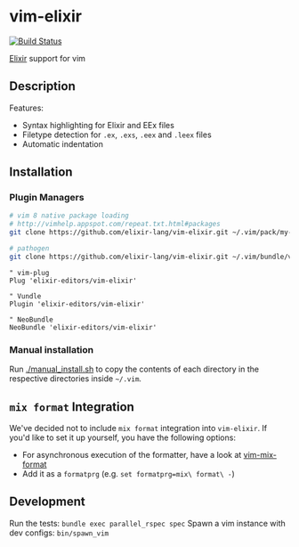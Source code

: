 # vim-elixir

[![Build Status](https://travis-ci.org/elixir-editors/vim-elixir.svg?branch=master)](https://travis-ci.org/elixir-editors/vim-elixir)

[Elixir](http://elixir-lang.org) support for vim

## Description

Features:

* Syntax highlighting for Elixir and EEx files
* Filetype detection for `.ex`, `.exs`, `.eex` and `.leex` files
* Automatic indentation

## Installation

### Plugin Managers

```bash
# vim 8 native package loading
# http://vimhelp.appspot.com/repeat.txt.html#packages
git clone https://github.com/elixir-lang/vim-elixir.git ~/.vim/pack/my-packages/start
```

```bash
# pathogen
git clone https://github.com/elixir-lang/vim-elixir.git ~/.vim/bundle/vim-elixir
```

```viml
" vim-plug
Plug 'elixir-editors/vim-elixir'

" Vundle
Plugin 'elixir-editors/vim-elixir'

" NeoBundle
NeoBundle 'elixir-editors/vim-elixir'
```

### Manual installation

Run [./manual_install.sh](manual_install.sh) to copy the contents of each directory in the respective directories inside
`~/.vim`.

## `mix format` Integration

We've decided not to include `mix format` integration into `vim-elixir`. If you'd like to set it up yourself, you have the following options:

* For asynchronous execution of the formatter, have a look at [vim-mix-format](https://github.com/mhinz/vim-mix-format)
* Add it as a `formatprg` (e.g. `set formatprg=mix\ format\ -`)

## Development

Run the tests: `bundle exec parallel_rspec spec`
Spawn a vim instance with dev configs: `bin/spawn_vim`

